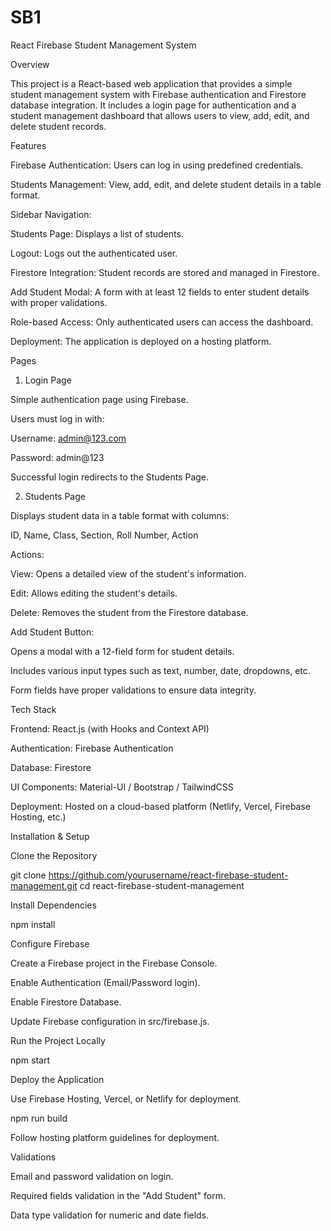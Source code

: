 # SB1
React Firebase Student Management System

Overview

This project is a React-based web application that provides a simple student management system with Firebase authentication and Firestore database integration. It includes a login page for authentication and a student management dashboard that allows users to view, add, edit, and delete student records.

Features

Firebase Authentication: Users can log in using predefined credentials.

Students Management: View, add, edit, and delete student details in a table format.

Sidebar Navigation:

Students Page: Displays a list of students.

Logout: Logs out the authenticated user.

Firestore Integration: Student records are stored and managed in Firestore.

Add Student Modal: A form with at least 12 fields to enter student details with proper validations.

Role-based Access: Only authenticated users can access the dashboard.

Deployment: The application is deployed on a hosting platform.

Pages

1. Login Page

Simple authentication page using Firebase.

Users must log in with:

Username: admin@123.com

Password: admin@123

Successful login redirects to the Students Page.

2. Students Page

Displays student data in a table format with columns:

ID, Name, Class, Section, Roll Number, Action

Actions:

View: Opens a detailed view of the student's information.

Edit: Allows editing the student's details.

Delete: Removes the student from the Firestore database.

Add Student Button:

Opens a modal with a 12-field form for student details.

Includes various input types such as text, number, date, dropdowns, etc.

Form fields have proper validations to ensure data integrity.

Tech Stack

Frontend: React.js (with Hooks and Context API)

Authentication: Firebase Authentication

Database: Firestore

UI Components: Material-UI / Bootstrap / TailwindCSS

Deployment: Hosted on a cloud-based platform (Netlify, Vercel, Firebase Hosting, etc.)

Installation & Setup

Clone the Repository

git clone https://github.com/yourusername/react-firebase-student-management.git
cd react-firebase-student-management

Install Dependencies

npm install

Configure Firebase

Create a Firebase project in the Firebase Console.

Enable Authentication (Email/Password login).

Enable Firestore Database.

Update Firebase configuration in src/firebase.js.

Run the Project Locally

npm start

Deploy the Application

Use Firebase Hosting, Vercel, or Netlify for deployment.

npm run build

Follow hosting platform guidelines for deployment.

Validations

Email and password validation on login.

Required fields validation in the "Add Student" form.

Data type validation for numeric and date fields.
